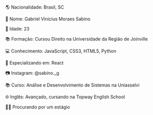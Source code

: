 🌎 Nacionalidade: Brasil, SC

👤 Nome: Gabriel Vinicius Moraes Sabino

🎂 Idade: 23

📚 Formação: Cursou Direito na Universidade da Região de Joinville

💻 Conhecimento: JavaScript, CSS3, HTML5, Python

🚀 Especializando em: React

📷 Instagram: @sabino._g

📚 Curso: Análise e Desenvolvimento de Sistemas na Uniasselvi

🌐 Inglês: Avançado, cursando na Topway English School

👨‍💻 Procurando por um estágio
